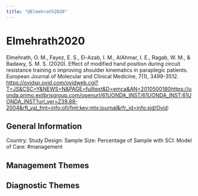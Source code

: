 ```yaml
---
title: "@Elmehrath2020"
---
```


# Elmehrath2020
Elmehrath, O. M., Fayez, E. S., El-Azab, I. M., AlAhmar, I. E., Ragab, W. M., & Badawy, S. M. S. (2020). Effect of modified hand position during circuit resistance training o improving shoulder kinematics in paraplegic patients. European Journal of Molecular and Clinical Medicine, 7(1), 3499-3512. https://ovidsp.ovid.com/ovidweb.cgi?T=JS&CSC=Y&NEWS=N&PAGE=fulltext&D=emca&AN=2010500180https://uonda.primo.exlibrisgroup.com/openurl/61UONDA_INST/61UONDA_INST:61UONDA_INST?url_ver=Z39.88-2004&rft_val_fmt=info:ofi/fmt:kev:mtx:journal&rfr_id=info:sid/Ovid: 

## General Information
Country: 
Study Design: 
Sample Size: 
Percentage of Sample with SCI:
Model of Care: #management 

## Management Themes


## Diagnostic Themes
